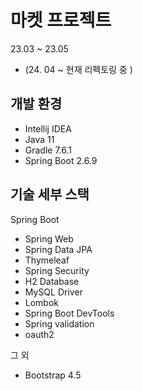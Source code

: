 # 마켓 프로젝트 
23.03 ~ 23.05
* (24. 04  ~ 현재 리펙토링 중 )

## 개발 환경

* Intellij IDEA 
* Java 11
* Gradle 7.6.1
* Spring Boot 2.6.9

## 기술 세부 스택

Spring Boot

* Spring Web
* Spring Data JPA
* Thymeleaf
* Spring Security
* H2 Database
* MySQL Driver
* Lombok
* Spring Boot DevTools
* Spring validation
* oauth2

그 외

* Bootstrap 4.5
